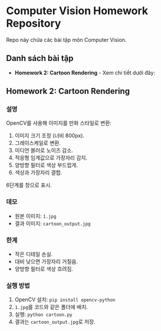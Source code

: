# Computer Vision Homework Repository

Repo này chứa các bài tập môn Computer Vision.

## Danh sách bài tập

- **Homework 2: Cartoon Rendering** - Xem chi tiết dưới đây:

## Homework 2: Cartoon Rendering

### 설명

OpenCV를 사용해 이미지를 만화 스타일로 변환:

1. 이미지 크기 조정 (너비 800px).
2. 그레이스케일로 변환.
3. 미디언 블러로 노이즈 감소.
4. 적응형 임계값으로 가장자리 감지.
5. 양방향 필터로 색상 부드럽게.
6. 색상과 가장자리 결합.

6단계를 창으로 표시.

### 데모

- 원본 이미지: `1.jpg`
- 결과 이미지: `cartoon_output.jpg`

### 한계

- 작은 디테일 손실.
- 대비 낮으면 가장자리 거칠음.
- 양방향 필터로 색상 흐려짐.

### 실행 방법

1. OpenCV 설치: `pip install opencv-python`
2. `1.jpg`를 코드와 같은 폴더에 배치.
3. 실행: `python cartoon.py`
4. 결과는 `cartoon_output.jpg`로 저장.

